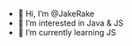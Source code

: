 - 👋 Hi, I’m @JakeRake
- 👀 I’m interested in Java & JS
- 🌱 I’m currently learning JS

<!---
JakeRake/JakeRake is a ✨ special ✨ repository because its `README.md` (this file) appears on your GitHub profile.
You can click the Preview link to take a look at your changes.
--->
